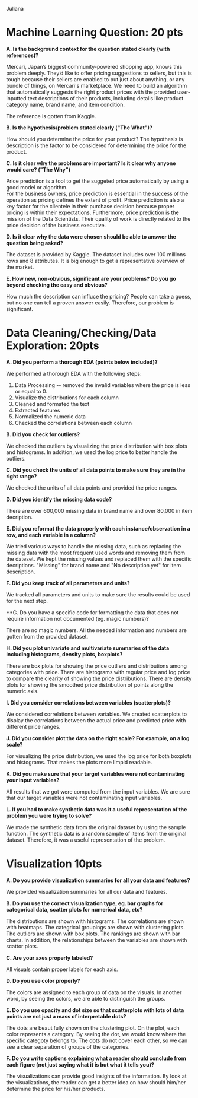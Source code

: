 Juliana 

# Machine Learning Question: 20 pts

**A. Is the background context for the question stated clearly (with references)?**

Mercari, Japan’s biggest community-powered shopping app, knows this problem deeply. They’d like to offer pricing suggestions to sellers, 
but this is tough because their sellers are enabled to put just about anything, or any bundle of things, on Mercari's marketplace.
We need to build an algorithm that automatically suggests the right product prices with the provided user-inputted text descriptions of their products, including details like product category name, brand name, and item condition.    

The reference is gotten from Kaggle. 

**B. Is the hypothesis/problem stated clearly ("The What")?**

How should you determine the price for your product?
The hypothesis is description is the factor to be considered for determining  the price for the product. 


**C. Is it clear why the problems are important? Is it clear why anyone would care? ("The Why")**

Price prediciton is a tool to get the suggeted price automatically by using a good model or algorithm.  
For the business owners, price prediction is essential in the success of the operation as pricing defines the extent of profit.
Price prediction is also a key factor for the clientele in their purchase decision because proper pricing is within their expectations.
Furthermore, price prediction is the mission of the Data Scientists. Their quality of work is directly related to the price decision of the business executive.


**D. Is it clear why the data were chosen should be able to answer the question being asked?**

The dataset is provided by Kaggle. The dataset includes over 100 millions rows and 8 attributes. It is big enough to get a representative overview of the market. 

**E. How new, non-obvious, significant are your problems? Do you go beyond checking the easy and obvious?**

How much the description can influce the pricing? People can take a guess, but no one can tell a proven answer easily. 
Therefore, our problem is significant.

# Data Cleaning/Checking/Data Exploration: 20pts

**A. Did you perform a thorough EDA (points below included)?**

We performed a thorough EDA with the following steps:
1. Data Processing -- removed the invalid variables where the price is less or equal to 0.
2. Visualize the distributions for each column
3. Cleaned and formated the text 
4. Extracted features
5. Normalized the numeric data 
6. Checked the correlations between each column

**B. Did you check for outliers?**

We checked the outliers by visualizing the price distribution with box plots and histograms. In addition, we used the log price to better handle the outliers.

**C. Did you check the units of all data points to make sure they are in the right range?**

We checked the units of all data points and provided the price ranges. 

**D. Did you identify the missing data code?**

There are over 600,000 missing data in brand name and over 80,000 in item decription. 

**E. Did you reformat the data properly with each instance/observation in a row, and each variable in a column?**

We tried various ways to handle the missing data, such as replacing the missing data with the most frequent used words and removing them from the dateset.
We kept the missing values and replaced them with the specific decriptions.
"Missing" for brand name and "No description yet" for item description. 

**F. Did you keep track of all parameters and units?**

We tracked all parameters and units to make sure the results could be used for the next step.

**G. Do you have a specific code for formatting the data that does not require information not documented (eg. magic numbers)?

There are no magic numbers. All the needed information and numbers are gotten from the provided dataset.

**H. Did you plot univariate and multivariate summaries of the data including histograms, density plots, boxplots?**

There are box plots for showing the price outliers and distributions among categories with price. 
There are histograms with regular price and log price to compare the clearity of showing the price distributions. 
There are density plots for showing the smoothed price distribution of points along the numeric axis. 

**I. Did you consider correlations between variables (scatterplots)?**

We considered correlations between variables.
We created scatterplots to display the correlations between the actual price and predicted price with different price ranges. 

**J. Did you consider plot the data on the right scale? For example, on a log scale?**

For visualizing the price distribution, we used the log price for both boxplots and histograms. 
That makes the plots more limpid readable.

**K. Did you make sure that your target variables were not contaminating your input variables?**

All results that we got were computed from the input variables. We are sure that our target variables were not contaminating input variables.  

**L. If you had to make synthetic data was it a useful representation of the problem you were trying to solve?**

We made the synthetic data from the original dataset by using the sample function.
The synthetic data is a random sample of items from the original dataset. Therefore, it was a useful representation of the problem.



# Visualization 10pts

**A. Do you provide visualization summaries for all your data and features?**

We provided visualization summaries for all our data and features. 

**B. Do you use the correct visualization type, eg. bar graphs for categorical data, scatter plots for numerical data, etc?**

The distributions are shown with histograms. The correlations are shown with heatmaps. The categrical groupings are shown with clustering plots. 
The outliers are shown with box plots. The rankings are shown with bar charts.  In addition, the relationships between the variables are shown with scattor plots. 

**C. Are your axes properly labeled?**

All visuals contain proper labels for each axis. 

**D. Do you use color properly?**

The colors are assigned to each group of data on the visuals. In another word, by seeing the colors, we are able to distinguish the groups.

**E. Do you use opacity and dot size so that scatterplots with lots of data points are not just a mass of interpretable dots?**

The dots are beautifully shown on the clustering plot. On the plot, each color represents a category. 
By seeing the dot, we would know where the specific categoty belongs to. The dots do not cover each other, so we can see a clear separation of groups of the categories.  

**F. Do you write captions explaining what a reader should conclude from each figure (not just saying what it is but what it tells you)?**

The visualizations can provide good insights of the information. By look at the visualizations, the reader can get a better idea on how should him/her determine the price for his/her products.
